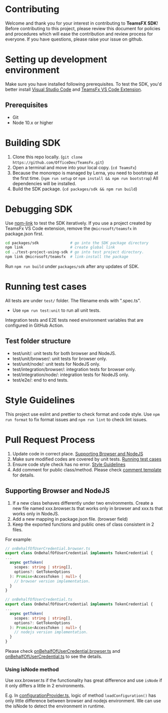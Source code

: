 # Contributing

Welcome and thank you for your interest in contributing to **TeamsFX SDK**! Before contributing to this project, please review this document for policies and procedures which will ease the contribution and review process for everyone. If you have questions, please raise your issue on github.

# Setting up development environment

Make sure you have installed following prerequisites.
To test the SDK, you'd better install [Visual Studio Code](https://code.visualstudio.com/) and [TeamsFx VS Code Extension](https://github.com/OfficeDev/TeamsFx/tree/main/packages/vscode-extension).

## Prerequisites

- Git
- Node 10.x or higher

# Building SDK

1. Clone this repo locally. (`git clone https://github.com/OfficeDev/TeamsFx.git`)
2. Open a terminal and move into your local copy. (`cd TeamsFx`)
3. Because the monorepo is managed by Lerna, you need to bootstrap at the first time. (`npm run setup` or `npm install && npm run bootstrap`) All dependencies will be installed.
4. Build the SDK package. (`cd packages/sdk && npm run build`)

# Debugging SDK

Use [npm-link](https://docs.npmjs.com/cli/v7/commands/npm-link) to test the SDK iteratively.
If you use a project created by TeamsFx VS Code extension, remove the `@microsoft/teamsfx` in package.json first.

```bash
cd packages/sdk              # go into the SDK package directory
npm link                     # create global link
cd ../test-project-using-sdk # go into test project directory.
npm link @microsoft/teamsfx  # link-install the package
```

Run `npm run build` under `packages/sdk` after any updates of SDK.


# Running test cases

All tests are under `test/` folder. The filename ends with ".spec.ts".

- Use `npm run test:unit` to run all unit tests.

Integration tests and E2E tests need environment variables that are configured in GitHub Action.

## Test folder structure

- test/unit/: unit tests for both browser and NodeJS.
- test/unit/browser/: unit tests for browser only.
- test/unit/node/: unit tests for NodeJS only.
- test/integration/browser/: integration tests for browser only.
- test/integration/node/: integration tests for NodeJS only.
- test/e2e/: end to end tests.

# Style Guidelines

This project use eslint and prettier to check format and code style.
Use `npm run format` to fix format issues and `npm run lint` to check lint issues.

# Pull Request Process

1. Update code in correct place. [Supporting Browser and NodeJS](#supporting-browser-and-nodejs)
2. Make sure modified codes are covered by unit tests. [Running test cases](#running-test-cases)
3. Ensure code style check has no error. [Style Guidelines](#style-guidelines)
4. Add comment for public class/method. Please check [comment template](API_COMMENT.md) for details.

## Supporting Browser and NodeJS

1. If a new class behaves differently under two environments. Create a new file named xxx.browser.ts that works only in browser and xxx.ts that works only in NodeJS.
2. Add a new mapping in package.json file. (browser field)
3. Keep the exported functions and public ones of class consistent in 2 files.

For example:

```typescript
// onBehalfOfUserCredential.browser.ts
export class OnBehalfOfUserCredential implements TokenCredential {
...
  async getToken(
    scopes: string | string[],
    options?: GetTokenOptions
  ): Promise<AccessToken | null> {
    // browser version implementation.
  }
}

// onBehalfOfUserCredential.ts
export class OnBehalfOfUserCredential implements TokenCredential {
...
  async getToken(
    scopes: string | string[],
    options?: GetTokenOptions
  ): Promise<AccessToken | null> {
    // nodejs version implementation.
  }
}
```

Please check [onBehalfOfUserCredential.browser.ts](src/credential/onBehalfOfUserCredential.browser.ts) and [onBehalfOfUserCredential.ts](src/credential/onBehalfOfUserCredential.ts) to see the details.

### Using isNode method

Use xxx.browser.ts if the functionality has great difference and use `isNode` if it only differs a little in 2 environments.

E.g. In [configurationProvider.ts](src/core/configurationProvider.ts), logic of method `loadConfiguration()` has only little difference between browser and nodejs environment. We can use the isNode to detect the environment in runtime.
